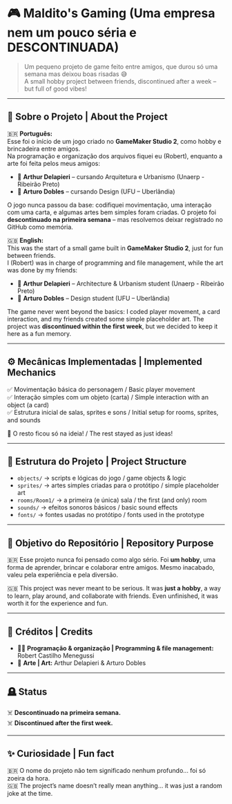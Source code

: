 # 🎮 Maldito's Gaming (Uma empresa nem um pouco séria e DESCONTINUADA)  

> Um pequeno projeto de game feito entre amigos, que durou só uma semana mas deixou boas risadas 😅  
> A small hobby project between friends, discontinued after a week – but full of good vibes!

---

## 📖 Sobre o Projeto | About the Project

🇧🇷 **Português:**  
Esse foi o início de um jogo criado no **GameMaker Studio 2**, como hobby e brincadeira entre amigos.  
Na programação e organização dos arquivos fiquei eu (Robert), enquanto a arte foi feita pelos meus amigos:  
- 🎨 **Arthur Delapieri** – cursando Arquitetura e Urbanismo (Unaerp - Ribeirão Preto)  
- 🎨 **Arturo Dobles** – cursando Design (UFU – Uberlândia)  

O jogo nunca passou da base: codifiquei movimentação, uma interação com uma carta, e algumas artes bem simples foram criadas. O projeto foi **descontinuado na primeira semana** – mas resolvemos deixar registrado no GitHub como memória.  

🇬🇧 **English:**  
This was the start of a small game built in **GameMaker Studio 2**, just for fun between friends.  
I (Robert) was in charge of programming and file management, while the art was done by my friends:  
- 🎨 **Arthur Delapieri** – Architecture & Urbanism student (Unaerp - Ribeirão Preto)  
- 🎨 **Arturo Dobles** – Design student (UFU – Uberlândia)  

The game never went beyond the basics: I coded player movement, a card interaction, and my friends created some simple placeholder art. The project was **discontinued within the first week**, but we decided to keep it here as a fun memory.

---

## ⚙️ Mecânicas Implementadas | Implemented Mechanics  

✅ Movimentação básica do personagem / Basic player movement  
✅ Interação simples com um objeto (carta) / Simple interaction with an object (a card)  
✅ Estrutura inicial de salas, sprites e sons / Initial setup for rooms, sprites, and sounds  

🚧 O resto ficou só na ideia! / The rest stayed as just ideas!  

---

## 📂 Estrutura do Projeto | Project Structure  

- `objects/` → scripts e lógicas do jogo / game objects & logic  
- `sprites/` → artes simples criadas para o protótipo / simple placeholder art  
- `rooms/Room1/` → a primeira (e única) sala / the first (and only) room  
- `sounds/` → efeitos sonoros básicos / basic sound effects  
- `fonts/` → fontes usadas no protótipo / fonts used in the prototype  

---


## 🎯 Objetivo do Repositório | Repository Purpose  

🇧🇷 Esse projeto nunca foi pensado como algo sério. Foi **um hobby**, uma forma de aprender, brincar e colaborar entre amigos. Mesmo inacabado, valeu pela experiência e pela diversão.  

🇬🇧 This project was never meant to be serious. It was **just a hobby**, a way to learn, play around, and collaborate with friends. Even unfinished, it was worth it for the experience and fun.  

---

## 🤝 Créditos | Credits  

- 👨‍💻 **Programação & organização | Programming & file management:** Robert Castilho Menegussi  
- 🎨 **Arte | Art:** Arthur Delapieri & Arturo Dobles  

---

## 🪦 Status  

☠️ **Descontinuado na primeira semana.**  
☠️ **Discontinued after the first week.**  

---

## ✨ Curiosidade | Fun fact  

🇧🇷 O nome do projeto não tem significado nenhum profundo... foi só zoeira da hora.  
🇬🇧 The project’s name doesn’t really mean anything... it was just a random joke at the time.  
